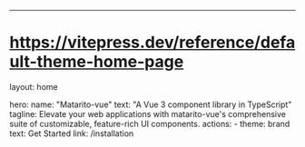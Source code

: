 ---
# https://vitepress.dev/reference/default-theme-home-page
layout: home

hero:
    name: "Matarito-vue"
    text: "A Vue 3 component library in TypeScript"
    tagline: Elevate your web applications with matarito-vue's comprehensive suite of customizable, feature-rich UI components.
    actions:
        - theme: brand
          text: Get Started
          link: /installation
